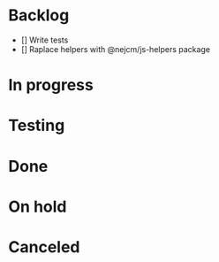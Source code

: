 # Backlog

- [] Write tests
- [] Raplace helpers with @nejcm/js-helpers package

# In progress

# Testing

# Done

# On hold

# Canceled
